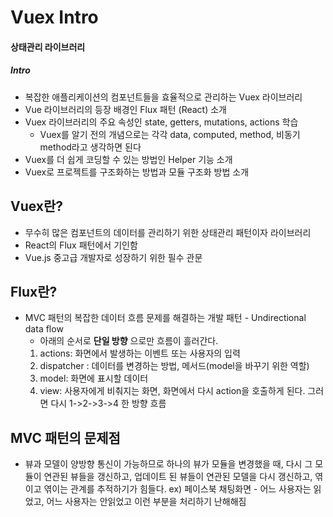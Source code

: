 # Vuex Intro
#### 상태관리 라이브러리
  
  
  
##### Intro
- 복잡한 애플리케이션의 컴포넌트들을 효율적으로 관리하는 Vuex 라이브러리
- Vue 라이브러리의 등장 배경인 Flux 패턴 (React) 소개
- Vuex 라이브러리의 주요 속성인 state, getters, mutations, actions 학습
   - Vuex를 알기 전의 개념으로는 각각 data, computed, method, 비동기 method라고 생각하면 된다
- Vuex를 더 쉽게 코딩할 수 있는 방법인 Helper 기능 소개
- Vuex로 프로젝트를 구조화하는 방법과 모듈 구조화 방법 소개

## Vuex란?
- 무수히 많은 컴포넌트의 데이터를 관리하기 위한 상태관리 패턴이자 라이브러리
- React의 Flux 패턴에서 기인함
- Vue.js 중고급 개발자로 성장하기 위한 필수 관문

## Flux란?
- MVC 패턴의 복잡한 데이터 흐름 문제를 해결하는 개발 패턴 - Undirectional data flow
    - 아래의 순서로 __단일 방향__ 으로만 흐름이 흘러간다.
    1. actions: 화면에서 발생하는 이벤트 또는 사용자의 입력
    2. dispatcher : 데이터를 변경하는 방법, 메서드(model을 바꾸기 위한 역할)
    3. model: 화면에 표시할 데이터
    4. view: 사용자에게 비춰지는 화면, 화면에서 다시 action을 호출하게 된다. 그러면 다시 1->2->3->4 한 방향 흐름

## MVC 패턴의 문제점
- 뷰과 모델이 양방향 통신이 가능하므로 하나의 뷰가 모듈을 변경했을 때, 다시 그 모듈이 연관된 뷰들을 갱신하고, 
  업데이트 된 뷰들이 연관된 모델을 다시 갱신하고, 엮이고 엮이는 관계를 추적하기가 힘들다.
  ex) 페이스북 채팅화면 - 어느 사용자는 읽었고, 어느 사용자는 안읽었고 이런 부분을 처리하기 난해해짐
